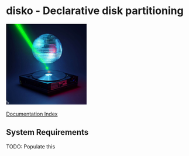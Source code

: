 # disko - Declarative disk partitioning

<img title="" src="./logo.jpeg" alt="" width="220">

[Documentation Index](./INDEX.md) 

## System Requirements

TODO: Populate this 
